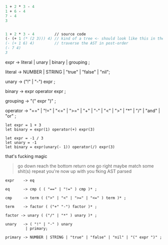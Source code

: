 ```ocaml
1 + 2 * 3 - 4
1 + 6 - 4
7 - 4
3


1 + 2 * 3 - 4         // source code
(- (+ 1 (* (2 3))) 4) // kind of a tree <- should look like this in the AST
(- (+ 1 6) 4)         // traverse the AST in post-order
(- 7 4)
3
```

expr -> literal
      | unary
      | binary
      | grouping ;

literal -> NUMBER | STRING | "true" | "false" | "nil";

unary -> ("!" | "-") expr ;

binary -> expr operator expr ;

grouping -> "(" expr ")" ;

operator -> "==" | "!=" | "<=" | ">="
          | "+" | "-" | "<" | ">" | "*" | "/"
          | "and" | "or" ;

```
let expr = 1 + 3
let binary = expr(1) operator(+) expr(3)

let expr = -1 / 3
let unary = -1
let binary = expr(unary(- 1)) operator(/) expr(3)
```

that's fucking magic
> go down
> reach the bottom
> return one
> go right
> maybe match some shit(s)
> repeat
> you're now up with you fking AST parsed

```
expr    -> eq

eq      -> cmp ( ( "==" | "!=" ) cmp )* ;

cmp     -> term ( (">" | "<" | ">=" | "<=" ) term )* ;

term    -> factor ( ("+" "-") factor )* ;

factor -> unary ( ("/" | "*" ) unary )* ;

unary   -> ( "!" | "-" ) unary
         | primary;

primary -> NUMBER | STRING | "true" | "false" | "nil" | "(" expr ")" ;
```